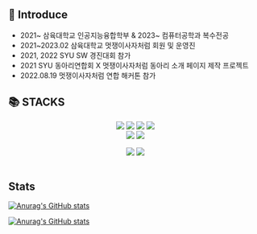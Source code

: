 <!--
**k65860/k65860** is a ✨ _special_ ✨ repository because its `README.md` (this file) appears on your GitHub profile.


Here are some ideas to get you started:

- 🔭 I’m currently working on ...
- 🌱 I’m currently learning ...
- 👯 I’m looking to collaborate on ...
- 🤔 I’m looking for help with ...
- 💬 Ask me about ...
- 📫 How to reach me: ...
- 😄 Pronouns: ...
- ⚡ Fun fact: ... 
-->
## 🐧 Introduce
- 2021~ 삼육대학교 인공지능융합학부 & 2023~ 컴퓨터공학과 복수전공
- 2021~2023.02 삼육대학교 멋쟁이사자처럼 회원 및 운영진
- 2021, 2022 SYU SW 경진대회 참가
- 2021 SYU 동아리연합회 X 멋쟁이사자처럼 동아리 소개 페이지 제작 프로젝트
- 2022.08.19 멋쟁이사자처럼 연합 해커톤 참가

## 📚 STACKS

<div align=center>
  <img src="https://img.shields.io/badge/html5-E34F26?style=for-the-badge&logo=html5&logoColor=white">
  <img src="https://img.shields.io/badge/css-1572B6?style=for-the-badge&logo=css&logoColor=white">
  <img src="https://img.shields.io/badge/javascript-F7DF1E?style=for-the-badge&logo=javascript&logoColor=black">
  <img src="https://img.shields.io/badge/bootstrap-7952B3?style=for-the-badge&logo=bootstrap&logoColor=white">
  <br>
  
  <img src="https://img.shields.io/badge/django-092E20?style=for-the-badge&logo=django&logoColor=white">
  <img src="https://img.shields.io/badge/Linux-FCC624?style=for-the-badge&logo=linux&logoColor=white">

  <a href="https://velog.io/@k65860"><img src="https://img.shields.io/badge/velog-20C997?style=for-the-badge&logo=velog&logoColor=white"></a>
  <img src="https://img.shields.io/badge/github-181717?style=for-the-badge&logo=github&logoColor=white">
  <br>
  <br>
</div>

## Stats
[![Anurag's GitHub stats](https://github-readme-stats.vercel.app/api?username=k65860&theme=tokyonight)](https://github.com/k65860/github-readme-stats)

[![Anurag's GitHub stats](https://github-readme-stats.vercel.app/api/top-langs/?username=k65860&hide=JupyterNotebook&layout=compact&theme=tokyonight)](https://github.com/k65860/github-readme-stats)

